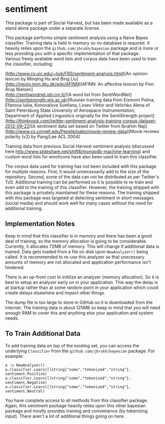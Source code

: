 # sentiment

This package is part of Social Harvest, but has been made available as a stand alone package under a separate license. 

This package performs simple sentiment analysis using a Naive Bayes classifier. Training data is held in memory so no database is required. It heavily 
relies upon the ```github.com/jbrukh/bayesian``` package and is more or less providing you with a specific implementation of that package.    
Various freely available word lists and corpus data have been used to train the classifier, including:

(http://www.cs.uic.edu/~liub/FBS/sentiment-analysis.html)[An opinion lexicon by Minqing Hu and Bing Liu]    
(http://neuro.imm.dtu.dk/wiki/AFINN)[AFINN: An affective lexicon by Finn Årup Nielsen]    
(http://sentiwordnet.isti.cnr.it/)[A word list from SentiWordNet]    
(http://sentistrength.wlv.ac.uk)[Russian training data from Eismont Polina, Efanova Iuliia, Konovalova Svetlana, Losev Viktor and Velichko Alena of Saint Petersburg State University of Aerospace Instrumentation, Department of Applied Linguistics originally for the SentiStrength project]    
(http://thinknook.com/twitter-sentiment-analysis-training-corpus-dataset-2012-09-22)[A sentiment data set based on Twitter from Ibrahim Naji]    
(http://www.cs.cornell.edu/People/pabo/movie-review-data)[Movie reviews polarity (v2) by Pang/Lee ACL 2004]    

Training data from previous Social Harvest sentiment analysis (discussed here http://www.slideshare.net/shift8/mongodb-machine-learning) and custom word lists for emoticons have also been used to train this classifier. 

The corpus data used for training has not been included with this package for multiple reasons. First, it would unnecessarily add to the size of the repository. Second, some of the data 
can not be distributed as per Twitter's ToS. Additional training can be performed so it is possible to re-train and even add to the training of this classifier. However, the training 
shipped with this package is privately maintained for these reasons. The training shipped with this package was targeted at detecting sentiment in short messages (social media) and 
should work well for many cases without the need for additional training.

## Implementation Notes

Keep in mind that this classifier is in memory and there has been a good deal of training, so the memory allocation is going to be considerable. Currently, it allocates 72MB of memory. 
This will change if additional data is trained. Data gets loaded from a file on disk upon ```NewAnalyzer()``` being called. It is recommended to re-use this analyzer so that unecessary 
amounts of memory are not allocated and application performance isn't hindered.

There is an up-front cost to initilize an analyzer (memory allocation). So it is best to setup an analyzer early on in your application. This way the delay is at startup rather 
than at some random point in your application which could create delays elsewhere and impact other things.

The dump file is too large to store in GitHub so it is downloaded from the internet. The training data is about 125MB so keep in mind that you will need enough RAM to cover this and 
anything else your application and system needs.

## To Train Additional Data

To add training data on top of the existing set, you can access the underlying ```Classifier``` from the ```github.com/jbrukh/bayesian``` package. For example:    
```
a := NewAnalyzer()    
a.classifier.Learn([]string{"some","tokenized","string"}, sentiment.Positive)    
a.classifier.Learn([]string{"some","tokenized","string"}, sentiment.Negative)    
a.classifier.Learn([]string{"some","tokenized","string"}, sentiment.Neutral)
```

You have complete access to all methods from this classifier package. Again, this sentiment package heavily relies upon this other bayesian package and mostly provides training and 
convenience (by tokenizing input). There aren't a lot of additional things going on here.